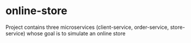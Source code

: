# online-store

Project contains three microservices (client-service, order-service, store-service) whose goal is to simulate an online store
